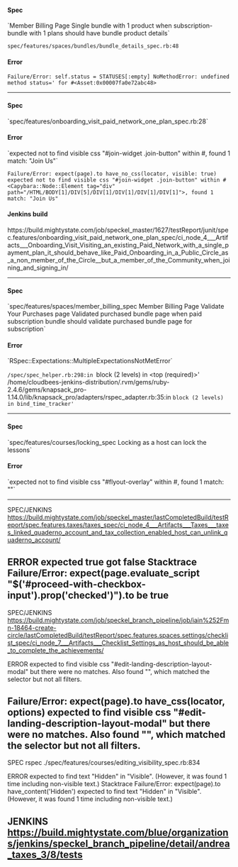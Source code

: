 <h4>Spec</h4>
`Member Billing Page Single bundle with 1 product when subscription-bundle with 1 plans should
have bundle product details`

`spec/features/spaces/bundles/bundle_details_spec.rb:48`

<h4>Error</h4>

`Failure/Error: self.status = STATUSES[:empty]
NoMethodError:
       undefined method status=' for #<Asset:0x00007fa0e72abc48>`

------------------------------------------------------------------------------------------------

<h4>Spec</h4>
`spec/features/onboarding_visit_paid_network_one_plan_spec.rb:28`

<h4>Error</h4>
`expected not to find visible css "#join-widget .join-button" within
#<Capybara::Node::Element tag="div" path="/HTML/BODY[1]/DIV[5]/DIV[1]/DIV[1]/DIV[1]/DIV[1]">,
found 1 match: "Join Us"`

`Failure/Error: expect(page).to have_no_css(locator, visible: true)
  expected not to find visible css "#join-widget .join-button" within
  #<Capybara::Node::Element tag="div" path="/HTML/BODY[1]/DIV[5]/DIV[1]/DIV[1]/DIV[1]/DIV[1]">,
  found 1 match: "Join Us"`

<h4>Jenkins build</h4>
https://build.mightystate.com/job/speckel_master/1627/testReport/junit/spec.features/onboarding_visit_paid_network_one_plan_spec/ci_node_4___Artifacts___Onboarding_Visit_Visiting_an_existing_Paid_Network_with_a_single_payment_plan_it_should_behave_like_Paid_Onboarding_in_a_Public_Circle_as_a_non_member_of_the_Circle__but_a_member_of_the_Community_when_joining_and_signing_in/

---------------------------------------------------------------------------------------------------------------------------------------------------------------------------------------------------------------------
<h4>Spec</h4>
`spec/features/spaces/member_billing_spec
Member Billing Page Validate Your Purchases page Validated purchased bundle page when paid subscription bundle should validate purchased bundle page for subscription`

<h4>Error</h4>
`RSpec::Expectations::MultipleExpectationsNotMetError`

`/spec/spec_helper.rb:298:in `block (2 levels) in <top (required)>'
/home/cloudbees-jenkins-distribution/.rvm/gems/ruby-2.4.6/gems/knapsack_pro-1.14.0/lib/knapsack_pro/adapters/rspec_adapter.rb:35:in `block (2 levels) in bind_time_tracker'`

------------------------------------------------------------------------------------------------------------------------------------------------------------------------------------------------------------------
<h4>Spec</h4>
 `spec/features/courses/locking_spec
 Locking as a host can lock the lessons`

<h4>Error</h4>
`expected not to find visible css "#flyout-overlay" within #<Capybara::Node::Element tag="body" path="/HTML/BODY[1]">, found 1 match: ""`

-------------------------------------------------------------------------------------------------------------------------------------------------------

SPEC/JENKINS
https://build.mightystate.com/job/speckel_master/lastCompletedBuild/testReport/spec.features.taxes/taxes_spec/ci_node_4___Artifacts___Taxes___taxes_linked_quaderno_account_and_tax_collection_enabled_host_can_unlink_quaderno_account/

ERROR
expected true      got false
Stacktrace
Failure/Error: expect(page.evaluate_script "$('#proceed-with-checkbox-input').prop('checked')").to be true
---------------------------------------------------------------------------------------------------------------------------------------------------------------
SPEC/JENKINS
https://build.mightystate.com/job/speckel_branch_pipeline/job/iain%252Fmn-18464-create-circle/lastCompletedBuild/testReport/spec.features.spaces.settings/checklist_spec/ci_node_7___Artifacts___Checklist_Settings_as_host_should_be_able_to_complete_the_achievements/

ERROR
expected to find visible css "#edit-landing-description-layout-modal" but there were no matches. Also found "", which matched the selector but not all filters.

Failure/Error: expect(page).to have_css(locator, options)
  expected to find visible css "#edit-landing-description-layout-modal" but there were no matches. Also found "", which matched the selector but not all filters.
-------------------------------------------------------------------------------------------------------------------------------------------------------------------------------------------
SPEC
rspec ./spec/features/courses/editing_visibility_spec.rb:834

ERROR
expected to find text "Hidden" in "Visible". (However, it was found 1 time including non-visible text.)
Stacktrace
Failure/Error: expect(page).to have_content('Hidden')
  expected to find text "Hidden" in "Visible". (However, it was found 1 time including non-visible text.)

JENKINS
https://build.mightystate.com/blue/organizations/jenkins/speckel_branch_pipeline/detail/andrea_taxes_3/8/tests
---------------------------------------------------------------------------------------------------------------------------------------------------------------------------------------------------
